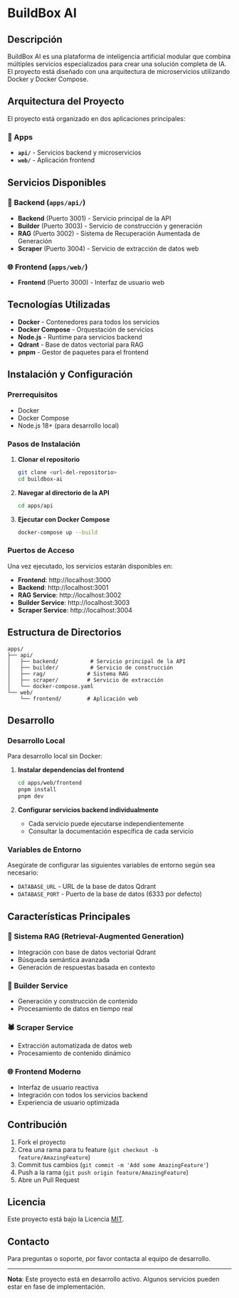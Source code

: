 # BuildBox AI

## Descripción

BuildBox AI es una plataforma de inteligencia artificial modular que combina múltiples servicios especializados para crear una solución completa de IA. El proyecto está diseñado con una arquitectura de microservicios utilizando Docker y Docker Compose.

## Arquitectura del Proyecto

El proyecto está organizado en dos aplicaciones principales:

### 📁 Apps
- **`api/`** - Servicios backend y microservicios
- **`web/`** - Aplicación frontend

## Servicios Disponibles

### 🔧 Backend (`apps/api/`)
- **Backend** (Puerto 3001) - Servicio principal de la API
- **Builder** (Puerto 3003) - Servicio de construcción y generación
- **RAG** (Puerto 3002) - Sistema de Recuperación Aumentada de Generación
- **Scraper** (Puerto 3004) - Servicio de extracción de datos web

### 🌐 Frontend (`apps/web/`)
- **Frontend** (Puerto 3000) - Interfaz de usuario web

## Tecnologías Utilizadas

- **Docker** - Contenedores para todos los servicios
- **Docker Compose** - Orquestación de servicios
- **Node.js** - Runtime para servicios backend
- **Qdrant** - Base de datos vectorial para RAG
- **pnpm** - Gestor de paquetes para el frontend

## Instalación y Configuración

### Prerrequisitos
- Docker
- Docker Compose
- Node.js 18+ (para desarrollo local)

### Pasos de Instalación

1. **Clonar el repositorio**
   ```bash
   git clone <url-del-repositorio>
   cd buildbox-ai
   ```

2. **Navegar al directorio de la API**
   ```bash
   cd apps/api
   ```

3. **Ejecutar con Docker Compose**
   ```bash
   docker-compose up --build
   ```

### Puertos de Acceso

Una vez ejecutado, los servicios estarán disponibles en:

- **Frontend**: http://localhost:3000
- **Backend**: http://localhost:3001
- **RAG Service**: http://localhost:3002
- **Builder Service**: http://localhost:3003
- **Scraper Service**: http://localhost:3004

## Estructura de Directorios

```
apps/
├── api/
│   ├── backend/          # Servicio principal de la API
│   ├── builder/          # Servicio de construcción
│   ├── rag/             # Sistema RAG
│   ├── scraper/         # Servicio de extracción
│   └── docker-compose.yaml
└── web/
    └── frontend/        # Aplicación web
```

## Desarrollo

### Desarrollo Local

Para desarrollo local sin Docker:

1. **Instalar dependencias del frontend**
   ```bash
   cd apps/web/frontend
   pnpm install
   pnpm dev
   ```

2. **Configurar servicios backend individualmente**
   - Cada servicio puede ejecutarse independientemente
   - Consultar la documentación específica de cada servicio

### Variables de Entorno

Asegúrate de configurar las siguientes variables de entorno según sea necesario:

- `DATABASE_URL` - URL de la base de datos Qdrant
- `DATABASE_PORT` - Puerto de la base de datos (6333 por defecto)

## Características Principales

### 🤖 Sistema RAG (Retrieval-Augmented Generation)
- Integración con base de datos vectorial Qdrant
- Búsqueda semántica avanzada
- Generación de respuestas basada en contexto

### 🔨 Builder Service
- Generación y construcción de contenido
- Procesamiento de datos en tiempo real

### 🕷️ Scraper Service
- Extracción automatizada de datos web
- Procesamiento de contenido dinámico

### 🌐 Frontend Moderno
- Interfaz de usuario reactiva
- Integración con todos los servicios backend
- Experiencia de usuario optimizada

## Contribución

1. Fork el proyecto
2. Crea una rama para tu feature (`git checkout -b feature/AmazingFeature`)
3. Commit tus cambios (`git commit -m 'Add some AmazingFeature'`)
4. Push a la rama (`git push origin feature/AmazingFeature`)
5. Abre un Pull Request

## Licencia

Este proyecto está bajo la Licencia [MIT](LICENSE).

## Contacto

Para preguntas o soporte, por favor contacta al equipo de desarrollo.

---

**Nota**: Este proyecto está en desarrollo activo. Algunos servicios pueden estar en fase de implementación. 
